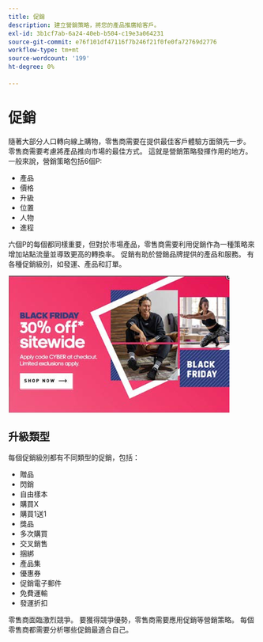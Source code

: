 ```yaml
---
title: 促銷
description: 建立營銷策略，將您的產品推廣給客戶。
exl-id: 3b1cf7ab-6a24-40eb-b504-c19e3a064231
source-git-commit: e76f101df47116f7b246f21f0fe0fa72769d2776
workflow-type: tm+mt
source-wordcount: '199'
ht-degree: 0%

---
```


# 促銷

隨著大部分人口轉向線上購物，零售商需要在提供最佳客戶體驗方面領先一步。 零售商需要考慮將產品推向市場的最佳方式。 這就是營銷策略發揮作用的地方。 一般來說，營銷策略包括6個P:

- 產品
- 價格
- 升級
- 位置
- 人物
- 進程

六個P的每個都同樣重要，但對於市場產品，零售商需要利用促銷作為一種策略來增加站點流量並導致更高的轉換率。 促銷有助於營銷品牌提供的產品和服務。 有各種促銷級別，如發運、產品和訂單。

![示例促銷廣告](../../assets/playbooks/promotion-example.png)

## 升級類型

每個促銷級別都有不同類型的促銷，包括：

- 贈品
- 閃銷
- 自由樣本
- 購買X
- 購買1送1
- 獎品
- 多次購買
- 交叉銷售
- 捆綁
- 產品集
- 優惠券
- 促銷電子郵件
- 免費運輸
- 發運折扣

零售商面臨激烈競爭。 要獲得競爭優勢，零售商需要應用促銷等營銷策略。 每個零售商都需要分析哪些促銷最適合自己。
